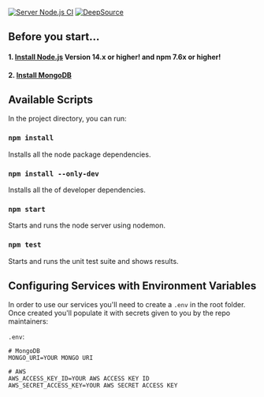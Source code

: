 [![Server Node.js CI](https://github.com/COP4331-Large-Project/server/actions/workflows/CI-server.yml/badge.svg)](https://github.com/COP4331-Large-Project/server/actions/workflows/CI-server.yml)
[![DeepSource](https://deepsource.io/gh/Imageus-OSS/server.svg/?label=active+issues&show_trend=true)](https://deepsource.io/gh/Imageus-OSS/server/?ref=repository-badge)

## Before you start...

#### 1. [Install Node.js](https://nodejs.org/en/download/) **Version 14.x or higher! and npm 7.6x or higher!**
#### 2. [Install MongoDB](https://docs.mongodb.com/manual/installation/)

## Available Scripts

In the project directory, you can run:

### `npm install`

Installs all the node package dependencies.

### `npm install --only-dev`

Installs all the of developer dependencies.

### `npm start`

Starts and runs the node server using nodemon.

### `npm test`

Starts and runs the unit test suite and shows results.

## Configuring Services with Environment Variables

In order to use our services you'll need to create a `.env` in the root folder.
Once created you'll populate it with secrets given to you by the repo maintainers:

`.env`:
```shell
# MongoDB
MONGO_URI=YOUR MONGO URI

# AWS
AWS_ACCESS_KEY_ID=YOUR AWS ACCESS KEY ID
AWS_SECRET_ACCESS_KEY=YOUR AWS SECRET ACCESS KEY
```
